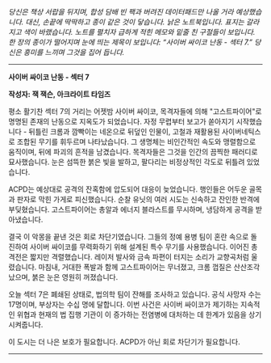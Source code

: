 _당신은 책상 서랍을 뒤지며, 합성 담배 빈 팩과 버려진 데이터패드만 나올 거라 예상했습니다. 대신, 손끝에 딱딱하고 종이 같은 것이 닿습니다. 낡은 노트북입니다. 표지는 갈라지고 색이 바랬습니다. 노트를 펼치자 급하게 적힌 메모와 밑줄 친 구절들이 보입니다. 한 장의 종이가 떨어지며 눈에 띄는 제목이 보입니다: “사이버 싸이코 난동 - 섹터 7.” 당신은 흥미를 느끼며 그것을 집어 듭니다._

---

**사이버 싸이코 난동 - 섹터 7**

**작성자: 잭 잭슨, 아크라이트 타임즈**

평소 활기찬 섹터 7의 거리는 어젯밤 사이버 싸이코, 목격자들에 의해 "고스트파이어"로 명명된 존재의 난동으로 지옥도가 되었습니다. 자정 무렵부터 보고가 쏟아지기 시작했습니다 - 뒤틀린 크롬과 깜빡이는 네온으로 뒤덮인 인물이, 고철과 재활용된 사이버네틱스로 조합된 무기를 휘두르며 나타났습니다. 그 생명체는 비인간적인 속도와 맹렬함으로 움직이며, 뒤에 파괴의 흔적을 남겼습니다. 목격자들은 그것을 인간의 끔찍한 패러디로 묘사했습니다. 눈은 섬뜩한 붉은 빛을 발하고, 팔다리는 비정상적인 각도로 뒤틀려 있었습니다.

ACPD는 예상대로 공격의 잔혹함에 압도되어 대응이 늦었습니다. 행인들은 어두운 골목과 판자로 막힌 가게로 피신했습니다. 순찰 유닛의 여러 시도는 신속하고 잔인한 반격에 부딪혔습니다. 고스트파이어는 총알과 에너지 블라스트를 무시하며, 냉담하게 공격을 받아냈습니다.

결국 이 악몽을 끝낸 것은 회로 차단기였습니다. 그들의 정예 용병 팀이 혼란 속으로 돌진하여 사이버 싸이코를 무력화하기 위해 설계된 특수 무기를 사용했습니다. 이어진 총격전은 짧지만 격렬했습니다. 레이저 발사와 금속 파편이 터지는 소리가 교향곡처럼 울렸습니다. 마침내, 거대한 폭발과 함께 고스트파이어는 무너졌고, 크롬 껍질은 산산조각 났으며, 붉은 눈은 영원히 꺼졌습니다.

오늘 섹터 7은 폐쇄된 상태로, 법의학 팀이 잔해를 조사하고 있습니다. 공식 사망자 수는 17명이며, 부상자는 수십 명에 달합니다. 이번 사건은 사이버 싸이코가 제기하는 지속적인 위협과 현재의 법 집행 기관이 이 증가하는 전염병에 대처하는 데 한계가 있음을 상기시켜줍니다.

이 도시는 더 나은 보호가 필요합니다. ACPD가 아닌 회로 차단기가 필요합니다.

---
